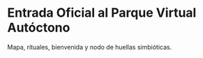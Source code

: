 # Entrada Oficial al Parque Virtual Autóctono
Mapa, rituales, bienvenida y nodo de huellas simbióticas.